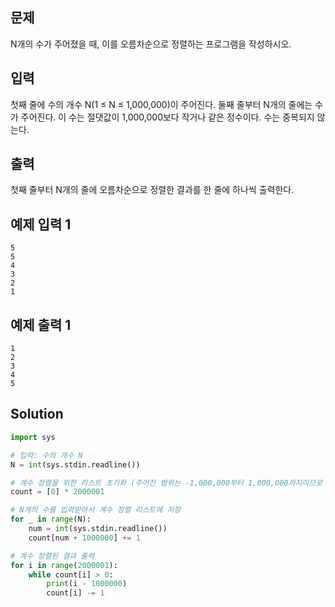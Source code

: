 ## 문제
N개의 수가 주어졌을 때, 이를 오름차순으로 정렬하는 프로그램을 작성하시오.

## 입력
첫째 줄에 수의 개수 N(1 ≤ N ≤ 1,000,000)이 주어진다. 둘째 줄부터 N개의 줄에는 수가 주어진다. 이 수는 절댓값이 1,000,000보다 작거나 같은 정수이다. 수는 중복되지 않는다.

## 출력
첫째 줄부터 N개의 줄에 오름차순으로 정렬한 결과를 한 줄에 하나씩 출력한다.

## 예제 입력 1 
    5
    5
    4
    3
    2
    1
## 예제 출력 1 
    1
    2
    3
    4
    5
## Solution
```python
import sys

# 입력: 수의 개수 N
N = int(sys.stdin.readline())

# 계수 정렬을 위한 리스트 초기화 (주어진 범위는 -1,000,000부터 1,000,000까지이므로 크기를 2,000,001로 설정하고 중앙을 0으로 가정)
count = [0] * 2000001

# N개의 수를 입력받아서 계수 정렬 리스트에 저장
for _ in range(N):
    num = int(sys.stdin.readline())
    count[num + 1000000] += 1

# 계수 정렬된 결과 출력
for i in range(2000001):
    while count[i] > 0:
        print(i - 1000000)
        count[i] -= 1
```
